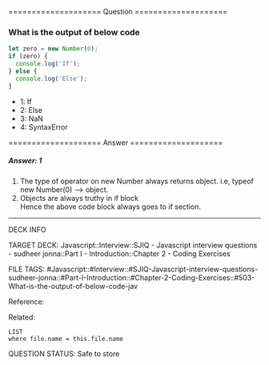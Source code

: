 ==================== Question ====================  

### What is the output of below code

```javascript
let zero = new Number(0);
if (zero) {
  console.log('If');
} else {
  console.log('Else');
}
```

- 1: If
- 2: Else
- 3: NaN
- 4: SyntaxError  

==================== Answer ====================  

##### Answer: 1

1. The type of operator on new Number always returns object. i.e, typeof new
   Number(0) --> object.
2. Objects are always truthy in if block  
   Hence the above code block always goes to if section.

---

DECK INFO

TARGET DECK: Javascript::Interview::SJIQ - Javascript interview questions -
sudheer jonna::Part I - Introduction::Chapter 2 - Coding Exercises

FILE TAGS:
#Javascript::#Interview::#SJIQ-Javascript-interview-questions-sudheer-jonna::#Part-I-Introduction::#Chapter-2-Coding-Exercises::#503-What-is-the-output-of-below-code-jav

Reference:

Related:

```dataview
LIST
where file.name = this.file.name
```

QUESTION STATUS: Safe to store
